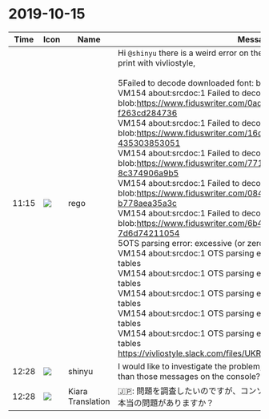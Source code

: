 # 2019-10-15

|Time|Icon|Name|Message|
|---|---|---|---|
|11:15|![](https://secure.gravatar.com/avatar/d4cb8b471c02742a11ecd0b8698ecfdd.jpg?s=72&d=https%3A%2F%2Fa.slack-edge.com%2Fdf10d%2Fimg%2Favatars%2Fava_0015-72.png)|rego|Hi `@shinyu` there is a weird error on the browser console when I try to print with vivliostyle,<br><br>5Failed to decode downloaded font: blob:&lt;URL&gt;<br>VM154 about:srcdoc:1 Failed to decode downloaded font: blob:<https://www.fiduswriter.com/0ad9bdde-199e-49a5-b7db-f263cd284736><br>VM154 about:srcdoc:1 Failed to decode downloaded font: blob:<https://www.fiduswriter.com/16d2646d-28f6-4674-b8bc-435303853051><br>VM154 about:srcdoc:1 Failed to decode downloaded font: blob:<https://www.fiduswriter.com/77183d3b-314a-41b5-96ef-8c374906a9b5><br>VM154 about:srcdoc:1 Failed to decode downloaded font: blob:<https://www.fiduswriter.com/084e1188-af5e-425e-8d2c-b778aea35a3c><br>VM154 about:srcdoc:1 Failed to decode downloaded font: blob:<https://www.fiduswriter.com/6b49ada9-e075-4d32-ad23-7d6d74211054><br>5OTS parsing error: excessive (or zero) number of tables<br>VM154 about:srcdoc:1 OTS parsing error: excessive (or zero) number of tables<br>VM154 about:srcdoc:1 OTS parsing error: excessive (or zero) number of tables<br>VM154 about:srcdoc:1 OTS parsing error: excessive (or zero) number of tables<br>VM154 about:srcdoc:1 OTS parsing error: excessive (or zero) number of tables<br>VM154 about:srcdoc:1 OTS parsing error: excessive (or zero) number of tables<br>https://vivliostyle.slack.com/files/UKRSJNUDC/FP2770N1Z/test.html.zip|
|12:28|![](https://avatars.slack-edge.com/2018-04-27/354445776386_e258f5ed5ba887b08668_72.jpg)|shinyu|I would like to investigate the problem, but is there a real problem other than those messages on the console?|
|12:28|![](https://avatars.slack-edge.com/2019-08-21/732685848020_f3f20736795184660348_72.png)|Kiara Translation|🇯🇵: 問題を調査したいのですが、コンソール上のそれらのメッセージ以外に本当の問題がありますか？|

